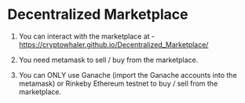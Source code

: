 # Decentralized Marketplace

1. You can interact with the marketplace at - https://cryptowhaler.github.io/Decentralized_Marketplace/

2. You need metamask to sell / buy from the marketplace.

3. You can ONLY use Ganache (import the Ganache accounts into the metamask) or Rinkeby Ethereum testnet to buy / sell from the marketplace.

